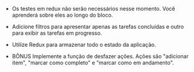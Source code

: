 * Os testes em redux não serão necessários nesse momento. Você aprenderá sobre eles ao longo do bloco.

* Adicione filtros para apresentar apenas as tarefas concluídas e outro para exibir as tarefas em progresso.

* Utilize Redux para armazenar todo o estado da aplicação.

* BÔNUS Implemente a função de desfazer ações. Ações são "adicionar item", "marcar como completo" e "marcar como em andamento".